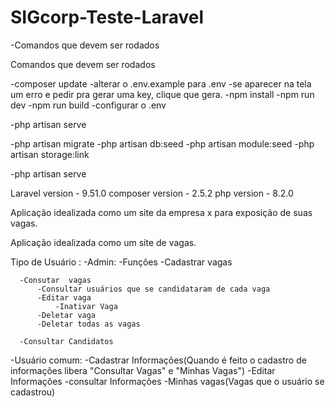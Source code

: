 # SIGcorp-Teste-Laravel


-Comandos que devem ser rodados

Comandos que devem ser rodados

-composer update
-alterar o .env.example para .env
-se aparecer na tela um erro e pedir pra gerar uma key, clique que gera.
-npm install
-npm run dev
-npm run build
-configurar o .env


-php artisan serve

-php artisan migrate
-php artisan db:seed
-php artisan module:seed
-php artisan storage:link

-php artisan serve



Laravel version - 9.51.0
composer version - 2.5.2
php version - 8.2.0




Aplicação idealizada como um site da empresa x para exposição de suas vagas.

Aplicação idealizada como um site de vagas.

Tipo de Usuário :
-Admin: 
    -Funções
      -Cadastrar vagas
      
      -Consutar  vagas
          -Consultar usuários que se candidataram de cada vaga
          -Editar vaga
              -Inativar Vaga
          -Deletar vaga
          -Deletar todas as vagas
          
      -Consultar Candidatos
-Usuário comum:
      -Cadastrar Informações(Quando é feito o cadastro de informações libera "Consultar Vagas" e "Minhas Vagas")
      -Editar Informações
      -consultar Informações
      -Minhas vagas(Vagas que o usuário se cadastrou)
 

